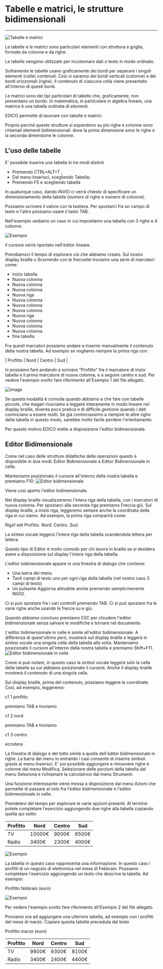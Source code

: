 # Tabelle e matrici, le strutture bidimensionali
* * *

![Tabelle e matrici](https://user-images.githubusercontent.com/16359799/192094768-6ef3a876-8ed8-4c39-adbe-a2b6e8f650a9.png)


Le tabelle e le matrici sono particolari elementi con struttura a griglia, formate da colonne e da righe.

Le tabelle vengono utilizzate per incolonnare dati o testo in modo ordinato.

Solitamente le tabelle usano graficamente dei bordi per separare i singoli elementi (celle) contenuti. Così vi saranno dei bordi verticali (colonne) e dei bordi orizzontali (righe). Il contenuto di ciascuna cella viene presentato all'interno di questi bordi.

Le matrici sono dei tipi particolari di tabelle che, graficamente, non presentano un bordo. In matematica, in particolare in algebra lineare, una matrice è una tabella ordinata di elementi.

EDICO permette di lavorare con tabelle e matrici.

Proprio perché queste strutture si espandono su più righe e colonne sono chiamati elementi bidimensionali: dove la prima dimensione sono le righe e la seconda dimensione le colonne.

## L'uso delle tabelle

E' possibile inserire una tabella in tre modi distinti
* Premendo CTRL+ALT+T ;
* Dal menu Inserisci, scegliendo Tabella;
* Premendo F5 e scegliendo tabella


In qualunque caso, dando INVIO ci verrà chiesto di specificare un dimensionamento della tabella (numero di righe e numero di coloone).

Possiamo scrivere il valore con la tastiera. Per spostarci fra un campo di testo e l'altro possiamo usare il tasto TAB.

Nell'esempio vediamo un caso in cui impostiamo una tabella con 3 righe e 4 colonne:

![Esempio](https://user-images.githubusercontent.com/16359799/192092735-1409d9a2-7fed-45c2-aa28-9fadb18cc42c.png)

Il cursore verrà riportato nell'editor lineare.

Prendiamoci il tempo di esplorare ciò che abbiamo creato. Sul nostro display braille o Scorrendo con le freccette troviamo una serie di marcatori come:
* inizio tabella  
* Nuova colonna  
* Nuova colonna  
* Nuova colonna  
* Nuova riga  
* Nuova colonna  
* Nuova colonna  
* Nuova colonna  
* Nuova riga  
* Nuova colonna  
* Nuova colonna  
* Nuova colonna  
* fine tabella 

Fra questi marcatori possiamo andare a inserire manualmente il contenuto della nostra tabella. Ad esempio se vogliamo riempire la prima riga con:

| Profitto | Nord | Centro | Sud |


lo possiamo fare andando a scrivere "Profitto" fra il marcatore di inizio tabella e il primo marcatore di nuova colonna, e a seguire centro e sud.
Per vedere l'esempio svolto fare riferimento all'Esempio 1 del file allegato.

![image](https://user-images.githubusercontent.com/16359799/192093181-7a6c9bbb-2b83-46e7-9a49-f711609af245.png)

Se questa modalità è comoda quando abbiamo a che fare con tabelle piccole, che magari riusciamo a leggere interamente in modo lineare nel display braille, diventa poco pratica e di difficile gestione quando i dati cominciano a essere molti.
Se già cominciassimo a riempire le altre righe della tabella in questo modo, sarebbe molto facile perdere l'orientamento.

Per questo motivo EDICO mette a disposizione l'editor bidimensionale.

## Editor Bidimensionale

Come nel caso delle strutture didattiche delle operazioni questo è disponibile in due modi: Editor Bidimensionale e Editor Bidimensionale in celle.

Manteniamo posizionato il cursore all'interno della nostra tabella e premiamo F10:
![Editor bidimensionale](https://user-images.githubusercontent.com/16359799/192093733-303a2ee5-9652-4197-8a69-cea62507556a.png)

Viene così aperto l'editor bidimensionale.

Nel display braille visualizzeremo l'intera riga della tabella, con i marcatori di nuova colonna.
Per spostarci alla seconda riga premiamo Freccia giù.
Sul display braille, a inizio riga, leggeremo sempre anche la coordinata della riga in cui siamo. Ad esempio, la prima riga comparirà come:

Riga1 edt Profitto. Nord. Centro. Sud.

La sintesi vocale leggerà l'intera riga della tabella scandendola lettera per lettera.

Questo tipo di Editor è molto comodo per chi lavora in braille se si desidera avere a disposizione sul display l'intera riga della tabella.

L'editor bidimensionale appare in una finestra di dialogo che contiene:
* Una barra dei menu
* Tanti campi di testo uno per ogni riga della tabella (nel nostro caso 3 campi di testo)
* Un pulsante Aggiorna attivabile anche premendo semplicmenente INVIO.

Ci si può spostare fra i vari controlli premendo TAB. Ci si può spostare fra le varie righe anche usando le frecce su e giù.

Quando abbiamo concluso premiamo ESC per chiudere l'editor bidimensionale senza salvare le modifiche e tornare nel documento.

L'editor bidimensionale in celle è simile all'editor bidimensionale. A differenza di quest'ultimo però, mostrerà sul display braille e leggerà in sintesi vocale una singola cella della tabella alla volta.
Manteniamo posizionato il cursore all'interno della nostra tabella e premiamo Shift+F11.
![Editor bidimensionale in celle](https://user-images.githubusercontent.com/16359799/192093749-b17b6bf3-26fc-4e34-a7a5-6e6fbc81bc39.png)

Come si può notare, in questo caso la sintesi vocale leggerà solo la cella della tabella su cui abbiamo posizionato il cursore. Anche il display braille mostrerà il contenuto di una singola cella.

Sul display braille, prima del contenuto, possiamo leggere le coordinate. Così, ad esempio, leggeremo:

c1 1    profitto

premiamo TAB e troviamo

c1 2    nord 

premiamo TAB e troviamo

c1 3    centro

eccetera

La finestra di dialogo è del tutto simile a quella dell'editor bidimensionale in righe. La barra dei menu in entrambi i casi consente di inserire simboli grazie al menu Inserisci.
E' poi possibile aggiungere e rimuovere righe e colonne dal menu Modifica, Selezionare delle porzioni della tabella dal menu Seleziona e richiamare la calcolatrice dal menu Strumenti.

Una funzione interessante viene messa a disposizione dal menu Azioni che permette di passare al volo fra l'editor bidimensionale e l'editor bidimensionale in celle.

Prendetevi del tempo per esplorare le varie opzioni presenti. 
Al termine potete completare l'esercizio aggiungendo due righe alla tabella copiando quella qui sotto:

| Profitto | Nord | Centro | Sud |
| --- | --- | --- | --- |
| TV | 10000€ | 9000€ | 8500€ |
| Radio | 3400€ | 2300€ | 4000€ |

![Esempio](https://user-images.githubusercontent.com/16359799/192100537-bb2e3ec9-0c29-4f28-aa8e-33ee07aa09c7.png)

La tabella in questo caso rappresenta una informazione. In questo caso i profitti di un negozio di elettronica nel mese di Febbraio. Possiamo completare l'esercizio aggiungendo un testo che descrive la tabella. Ad esempio: 

Profitto febbraio (euro) 

![Esempio](https://user-images.githubusercontent.com/16359799/192100666-40addced-357d-4031-985b-9530be29b42b.png)

Per vedere l'esempio svolto fare riferimento all'Esempio 2 del file allegato.

Proviamo ora ad aggiungere una ulteriore tabella, ad esempio con i profitti del mese di marzo. Copiare questa tabella preceduta dal testo 

Profitto marzo (euro)

| Profitto | Nord | Centro | Sud |
| --- | --- | --- | --- |
| TV | 9800€ | 9300€ | 8100€ |
| Radio | 3400€ | 2400€ | 4400€ |


